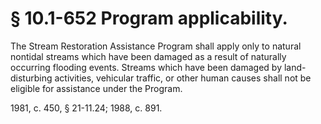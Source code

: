 # § 10.1-652 Program applicability.

<p>The Stream Restoration Assistance Program shall apply only to natural nontidal streams which have been damaged as a result of naturally occurring flooding events. Streams which have been damaged by land-disturbing activities, vehicular traffic, or other human causes shall not be eligible for assistance under the Program.</p><p>1981, c. 450, § 21-11.24; 1988, c. 891.</p>